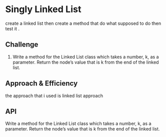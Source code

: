# Singly Linked List
<!-- Short summary or background information -->
create a linked list then create a method that do what supposed  to do then test it . 

## Challenge
<!-- Description of the challenge -->
1. Write a method for the Linked List class which takes a number, k, as a parameter. Return the node’s value that is k from the end of the linked list.

## Approach & Efficiency
<!-- What approach did you take? Why? What is the Big O space/time for this approach? -->
the approach that i used is linked list approach

## API
<!-- Description of each method publicly available to your Linked List -->
Write a method for the Linked List class which takes a number, k, as a parameter. Return the node’s value that is k from the end of the linked list.
